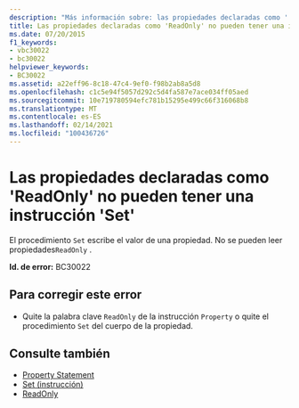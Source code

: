 ```yaml
---
description: "Más información sobre: las propiedades declaradas como ' ReadOnly ' no pueden tener un ' Set '"
title: Las propiedades declaradas como 'ReadOnly' no pueden tener una instrucción 'Set'
ms.date: 07/20/2015
f1_keywords:
- vbc30022
- bc30022
helpviewer_keywords:
- BC30022
ms.assetid: a22eff96-8c18-47c4-9ef0-f98b2ab8a5d8
ms.openlocfilehash: c1c5e94f5057d292c5d4fa587e7ace034ff05aed
ms.sourcegitcommit: 10e719780594efc781b15295e499c66f316068b8
ms.translationtype: MT
ms.contentlocale: es-ES
ms.lasthandoff: 02/14/2021
ms.locfileid: "100436726"
---
```

# <a name="properties-declared-readonly-cannot-have-a-set"></a>Las propiedades declaradas como 'ReadOnly' no pueden tener una instrucción 'Set'

El procedimiento `Set` escribe el valor de una propiedad. No se pueden leer propiedades`ReadOnly` .  
  
 **Id. de error:** BC30022  
  
## <a name="to-correct-this-error"></a>Para corregir este error  
  
- Quite la palabra clave `ReadOnly` de la instrucción `Property` o quite el procedimiento `Set` del cuerpo de la propiedad.  
  
## <a name="see-also"></a>Consulte también

- [Property Statement](../language-reference/statements/property-statement.md)
- [Set (instrucción)](../language-reference/statements/set-statement.md)
- [ReadOnly](../language-reference/modifiers/readonly.md)
